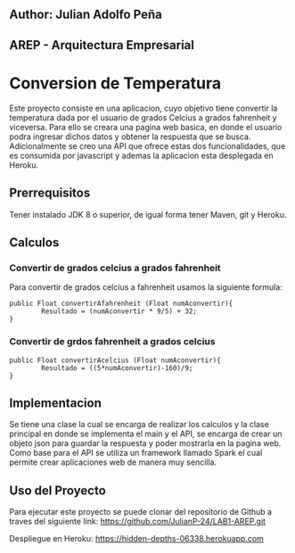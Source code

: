 ## Author: Julian Adolfo Peña
## AREP - Arquitectura Empresarial

# Conversion de Temperatura

Este proyecto consiste en una aplicacion, cuyo objetivo tiene convertir la temperatura dada por el usuario de grados Celcius a grados fahrenheit y viceversa. Para ello se creara una pagina web basica, en donde el usuario podra ingresar dichos datos y obtener la respuesta que se busca. Adicionalmente se creo una API que ofrece estas dos funcionalidades, que es consumida por javascript y ademas la aplicacion esta desplegada en Heroku.

## Prerrequisitos
Tener instalado JDK 8 o superior, de igual forma tener Maven, git y Heroku.

## Calculos
### Convertir de grados celcius a grados fahrenheit
Para convertir de grados celcius a fahrenheit usamos la siguiente formula:

```
public Float convertirAfahrenheit (Float numAconvertir){
        Resultado = (numAconvertir * 9/5) + 32;
}
```
### Convertir de grdos fahrenheit a grados celcius
```
public Float convertirAcelcius (Float numAconvertir){
        Resultado = ((5*numAconvertir)-160)/9;
}
```
## Implementacion
Se tiene una clase la cual se encarga de realizar los calculos y la clase principal en donde se implementa el main y el API, se encarga de crear un objeto json para guardar la respuesta y poder mostrarla en la pagina web. Como base para el API se utiliza un framework llamado Spark el cual permite crear aplicaciones web de manera muy sencilla.

## Uso del Proyecto
Para ejecutar este proyecto se puede clonar del repositorio de Github a traves del siguiente link:
https://github.com/JulianP-24/LAB1-AREP.git

Despliegue en Heroku: https://hidden-depths-06338.herokuapp.com
